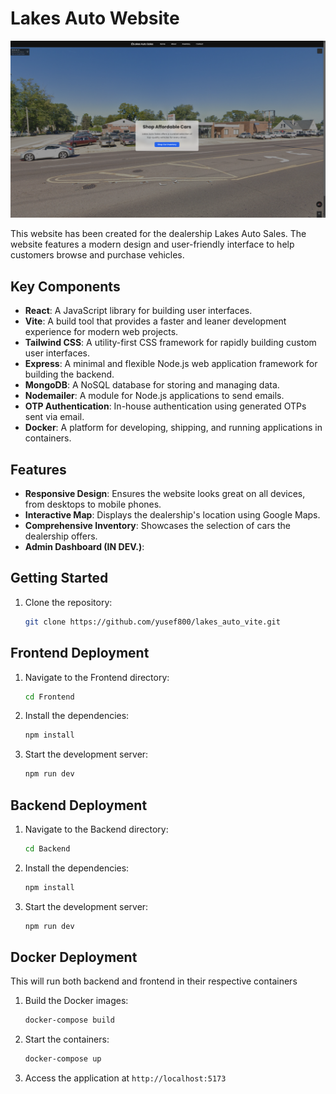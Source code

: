 # Lakes Auto Website

![Site Demo](./Frontend/public/Site_demo.png)

This website has been created for the dealership Lakes Auto Sales. The website features a modern design and user-friendly interface to help customers browse and purchase vehicles.

## Key Components

- **React**: A JavaScript library for building user interfaces.
- **Vite**: A build tool that provides a faster and leaner development experience for modern web projects.
- **Tailwind CSS**: A utility-first CSS framework for rapidly building custom user interfaces.
- **Express**: A minimal and flexible Node.js web application framework for building the backend.
- **MongoDB**: A NoSQL database for storing and managing data.
- **Nodemailer**: A module for Node.js applications to send emails.
- **OTP Authentication**: In-house authentication using generated OTPs sent via email.
- **Docker**: A platform for developing, shipping, and running applications in containers.

## Features

- **Responsive Design**: Ensures the website looks great on all devices, from desktops to mobile phones.
- **Interactive Map**: Displays the dealership's location using Google Maps.
- **Comprehensive Inventory**: Showcases the selection of cars the dealership offers.
- **Admin Dashboard (IN DEV.)**: 

## Getting Started

1. Clone the repository:
    ```bash
    git clone https://github.com/yusef800/lakes_auto_vite.git
    ```

## Frontend Deployment

1. Navigate to the Frontend directory:
    ```bash
    cd Frontend
    ``` 

2. Install the dependencies:
    ```bash
    npm install
    ```

3. Start the development server:
    ```bash
    npm run dev
    ```

## Backend Deployment

1. Navigate to the Backend directory:
    ```bash
    cd Backend
    ``` 

2. Install the dependencies:
    ```bash
    npm install
    ```

3. Start the development server:
    ```bash
    npm run dev
    ```

## Docker Deployment
This will run both backend and frontend in their respective containers

1. Build the Docker images:
    ```bash
    docker-compose build
    ```

2. Start the containers:
    ```bash
    docker-compose up
    ```

3. Access the application at `http://localhost:5173`
